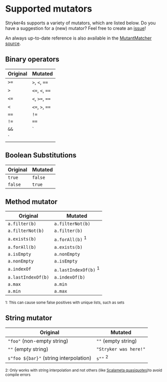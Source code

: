 # Supported mutators

Stryker4s supports a variety of mutators, which are listed below. Do you have a suggestion for a (new) mutator? Feel free to create an [issue](https://github.com/stryker-mutator/stryker4s/issues)!

An always up-to-date reference is also available in the [MutantMatcher source](../core/src/main/scala/stryker4s/mutants/findmutants/MutantMatcher.scala).

## Binary operators

| Original | Mutated |
| --- | --- |
| `>=` | `>`, `<`, `==` |
| `>` | `<=`, `<`, `==` |
| `<=` | `<`, `>=`, `==` |
| `<` | `<=`, `>`, `==` |
| `==` | `!=` |
| `!=` | `==` |
| `&&` | `||` |
| `||` | `&&` |

## Boolean Substitutions
| Original | Mutated |
| --- | --- |
| `true` | `false` |
| `false` | `true` |

## Method mutator

| Original | Mutated |
| --- | --- |
| `a.filter(b)` | `a.filterNot(b)` |
| `a.filterNot(b)` | `a.filter(b)` |
| `a.exists(b)` | `a.forAll(b)` <sup>1</sup>|
| `a.forAll(b)` | `a.exists(b)` |
| `a.isEmpty` | `a.nonEmpty` |
| `a.nonEmpty` | `a.isEmpty` |
| `a.indexOf` | `a.lastIndexOf(b)` <sup>1</sup> |
| `a.lastIndexOf(b)` | `a.indexOf(b)` |
| `a.max` | `a.min` |
| `a.min` | `a.max` |

<sup>1: This can cause some false positives with unique lists, such as sets</sup>

## String mutator

| Original | Mutated |
| --- | --- |
| `"foo"` (non-empty string) | `""` (empty string) |
| `""` (empty string) | `"Stryker was here!"` |
| `s"foo ${bar}"` (string interpolation) | `s""` <sup>2</sup> |
<sup>2: Only works with string interpolation and not others (like [Scalameta quasiquotes](https://scalameta.org/tutorial/#q%22Quasiquotes%22))to avoid compile errors</sup>
